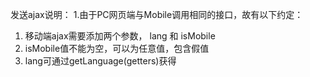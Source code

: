 发送ajax说明：
1.由于PC网页端与Mobile调用相同的接口，故有以下约定：
  1) 移动端ajax需要添加两个参数， lang 和 isMobile
  2) isMobile值不能为空，可以为任意值，包含假值
  3) lang可通过getLanguage(getters)获得
